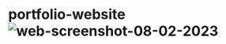 # portfolio-website![web-screenshot-08-02-2023](https://user-images.githubusercontent.com/59430438/217560939-32b1cd2e-50ed-4718-9f66-c3ea72c0763c.jpg)
<img src="https://user-images.githubusercontent.com/59430438/217560939-32b1cd2e-50ed-4718-9f66-c3ea72c0763c.jpg" alt="">

